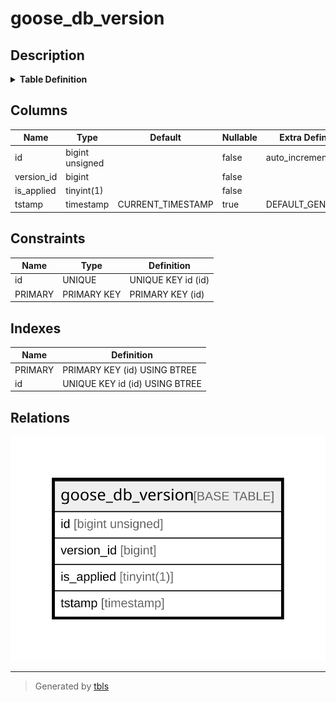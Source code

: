 # goose_db_version

## Description

<details>
<summary><strong>Table Definition</strong></summary>

```sql
CREATE TABLE `goose_db_version` (
  `id` bigint unsigned NOT NULL AUTO_INCREMENT,
  `version_id` bigint NOT NULL,
  `is_applied` tinyint(1) NOT NULL,
  `tstamp` timestamp NULL DEFAULT CURRENT_TIMESTAMP,
  PRIMARY KEY (`id`),
  UNIQUE KEY `id` (`id`)
) ENGINE=InnoDB AUTO_INCREMENT=[Redacted by tbls] DEFAULT CHARSET=utf8mb4 COLLATE=utf8mb4_0900_ai_ci
```

</details>

## Columns

| Name | Type | Default | Nullable | Extra Definition | Children | Parents | Comment |
| ---- | ---- | ------- | -------- | ---------------- | -------- | ------- | ------- |
| id | bigint unsigned |  | false | auto_increment |  |  |  |
| version_id | bigint |  | false |  |  |  |  |
| is_applied | tinyint(1) |  | false |  |  |  |  |
| tstamp | timestamp | CURRENT_TIMESTAMP | true | DEFAULT_GENERATED |  |  |  |

## Constraints

| Name | Type | Definition |
| ---- | ---- | ---------- |
| id | UNIQUE | UNIQUE KEY id (id) |
| PRIMARY | PRIMARY KEY | PRIMARY KEY (id) |

## Indexes

| Name | Definition |
| ---- | ---------- |
| PRIMARY | PRIMARY KEY (id) USING BTREE |
| id | UNIQUE KEY id (id) USING BTREE |

## Relations

![er](goose_db_version.svg)

---

> Generated by [tbls](https://github.com/k1LoW/tbls)
